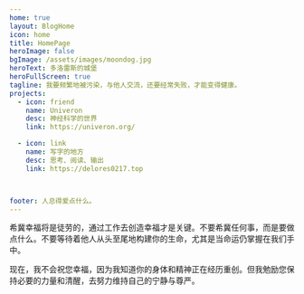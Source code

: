 ```yaml
---
home: true
layout: BlogHome
icon: home
title: HomePage
heroImage: false
bgImage: /assets/images/moondog.jpg
heroText: 多洛雷斯的城堡
heroFullScreen: true
tagline: 我要频繁地被污染，与他人交流，还要经常失败，才能变得健康。
projects:
  - icon: friend
    name: Univeron
    desc: 神经科学的世界
    link: https://univeron.org/

  - icon: link
    name: 写字的地方
    desc: 思考、阅读、输出
    link: https://delores0217.top



footer: 人总得爱点什么。
---
```


希冀幸福将是徒劳的，通过工作去创造幸福才是关键。不要希冀任何事，而是要做点什么。不要等待着他人从头至尾地构建你的生命，尤其是当命运仍掌握在我们手中。

现在，我不会祝您幸福，因为我知道你的身体和精神正在经历重创。但我勉励您保持必要的力量和清醒，去努力维持自己的宁静与尊严。
